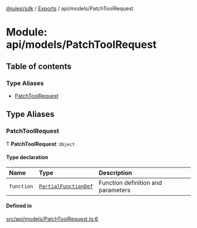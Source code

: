 [@julep/sdk](../README.md) / [Exports](../modules.md) / api/models/PatchToolRequest

# Module: api/models/PatchToolRequest

## Table of contents

### Type Aliases

- [PatchToolRequest](api_models_PatchToolRequest.md#patchtoolrequest)

## Type Aliases

### PatchToolRequest

Ƭ **PatchToolRequest**: `Object`

#### Type declaration

| Name | Type | Description |
| :------ | :------ | :------ |
| `function` | [`PartialFunctionDef`](api_models_PartialFunctionDef.md#partialfunctiondef) | Function definition and parameters |

#### Defined in

[src/api/models/PatchToolRequest.ts:6](https://github.com/julep-ai/julep/blob/035e7f91b35da5c19151875490e535b6923a07fe/sdks/ts/src/api/models/PatchToolRequest.ts#L6)
